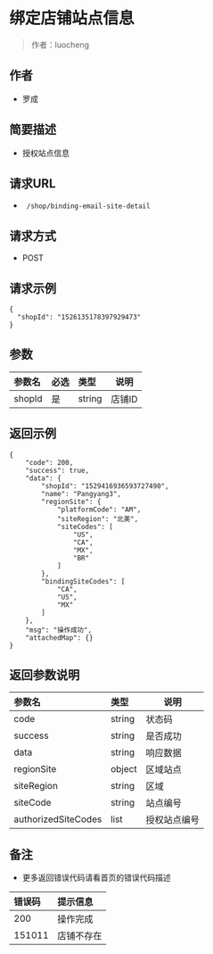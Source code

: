 # 绑定店铺站点信息

> 作者：luocheng

## 作者

- 罗成
    
## 简要描述

- 授权站点信息

## 请求URL
- ` /shop/binding-email-site-detail`
  

## 请求方式
- POST 

## 请求示例
```
{
  "shopId": "1526135178397929473"
}
```
## 参数

|参数名|必选|类型|说明|
|:----    |:---|:----- |-----   |
|shopId |是  |string | 店铺ID   |


## 返回示例 

``` 
{
    "code": 200,
    "success": true,
    "data": {
        "shopId": "1529416936593727490",
        "name": "Pangyang3",
        "regionSite": {
            "platformCode": "AM",
            "siteRegion": "北美",
            "siteCodes": [
                "US",
                "CA",
                "MX",
                "BR"
            ]
        },
        "bindingSiteCodes": [
            "CA",
            "US",
            "MX"
        ]
    },
    "msg": "操作成功",
    "attachedMap": {}
}
```


## 返回参数说明

|参数名|类型|说明|
|:-----  |:-----|-----                           |
|code | string   | 状态码 |
|success | string   | 是否成功 |
|data | string   | 响应数据 |
|regionSite | object   | 区域站点 |
|siteRegion | string   | 区域 |
|siteCode | string   | 站点编号 |
|authorizedSiteCodes | list   | 授权站点编号 |


## 备注 

- 更多返回错误代码请看首页的错误代码描述

|错误码|提示信息|
|:----    |:---|
|200 |操作完成  |
|151011 |店铺不存在  |